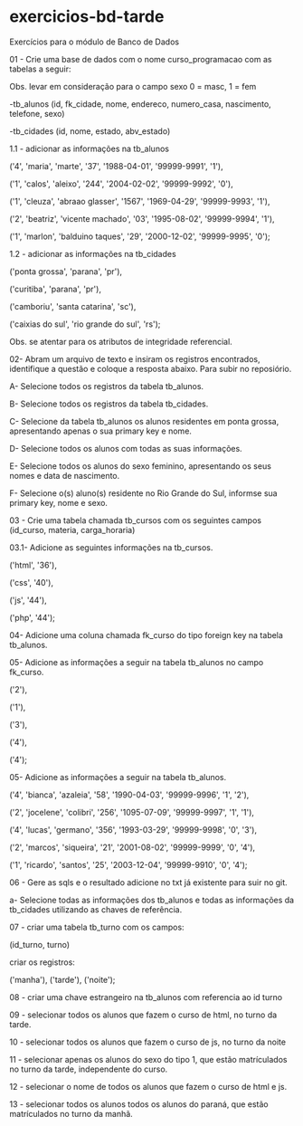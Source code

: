 # exercicios-bd-tarde
Exercícios para o módulo de Banco de Dados

01 - Crie uma base de dados com o nome curso_programacao com as tabelas a seguir:

Obs. levar em consideração para o campo sexo 0 = masc, 1 = fem

-tb_alunos (id, fk_cidade, nome, endereco, numero_casa, nascimento, telefone, sexo)

-tb_cidades (id, nome, estado, abv_estado)


1.1 - adicionar as informações na tb_alunos

('4', 'maria', 'marte', '37', '1988-04-01', '99999-9991', '1'),

('1', 'calos', 'aleixo', '244', '2004-02-02', '99999-9992', '0'),

('1', 'cleuza', 'abraao glasser', '1567', '1969-04-29', '99999-9993', '1'),

('2', 'beatriz', 'vicente machado', '03', '1995-08-02', '99999-9994', '1'),

('1', 'marlon', 'balduino taques', '29', '2000-12-02', '99999-9995', '0');


1.2 - adicionar as informações na tb_cidades

('ponta grossa', 'parana', 'pr'),

('curitiba', 'parana', 'pr'),

('camboriu', 'santa catarina', 'sc'),

('caixias do sul', 'rio grande do sul', 'rs');

Obs. se atentar para os atributos de integridade referencial.


02- Abram um arquivo de texto e insiram os registros encontrados, identifique a questão e coloque a resposta abaixo.
Para subir no reposiório.

A- Selecione todos os registros da tabela tb_alunos.

B- Selecione todos os registros da tabela tb_cidades.

C- Selecione da tabela tb_alunos os alunos residentes em ponta grossa, apresentando apenas o sua primary key e nome.

D- Selecione todos os alunos com todas as suas informações.

E- Selecione todos os alunos do sexo feminino, apresentando os seus nomes e data de nascimento.

F- Selecione o(s) aluno(s) residente no Rio Grande do Sul, informse sua primary key, nome e sexo.

03 - Crie uma tabela chamada tb_cursos com os seguintes campos
(id_curso, materia, carga_horaria)

03.1- Adicione as seguintes informações na tb_cursos.

('html', '36'),

('css', '40'),

('js', '44'),

('php', '44');

04- Adicione uma coluna chamada fk_curso do tipo foreign key na tabela tb_alunos.

05- Adicione as informações a seguir na tabela tb_alunos no campo fk_curso.

('2'),

('1'),

('3'),

('4'),

('4');

05- Adicione as informações a seguir na tabela tb_alunos.

('4', 'bianca', 'azaleia', '58', '1990-04-03', '99999-9996', '1', '2'),

('2', 'jocelene', 'colibri', '256', '1095-07-09', '99999-9997', '1', '1'),

('4', 'lucas', 'germano', '356', '1993-03-29', '99999-9998', '0', '3'),

('2', 'marcos', 'siqueira', '21', '2001-08-02', '99999-9999', '0', '4'),

('1', 'ricardo', 'santos', '25', '2003-12-04', '99999-9910', '0', '4');

06 - Gere as sqls e o resultado adicione no txt já existente para suir no git.

a- Selecione todas as informações dos tb_alunos e todas as informações da tb_cidades utilizando as chaves de referência.

07 - criar uma tabela tb_turno com os campos:

(id_turno, turno)

criar os registros:

('manha'),
('tarde'),
('noite');

08 - criar uma chave estrangeiro na tb_alunos com referencia ao id turno

09 - selecionar todos os alunos que fazem o curso de html, no turno da tarde.

10 - selecionar todos os alunos que fazem o curso de js, no turno da noite

11 - selecionar apenas os alunos do sexo do tipo 1, que estão matrículados no turno da tarde, independente do curso.

12 - selecionar o nome de todos os alunos que fazem o curso de html e js.

13 - selecionar todos os alunos todos os alunos do paraná, que estão matrículados no turno da manhã.




